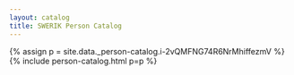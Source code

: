 ```yaml
---
layout: catalog
title: SWERIK Person Catalog
---
```

{% assign p = site.data._person-catalog.i-2vQMFNG74R6NrMhiffezmV %}
{% include person-catalog.html p=p %}

